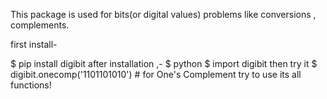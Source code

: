 This package is used for bits(or digital values) problems like conversions , complements.

first install-

$ pip install digibit
after installation ,-
$ python
$ import digibit
then try it 
$ digibit.onecomp('1101101010') # for One's Complement
try to use its all functions!
